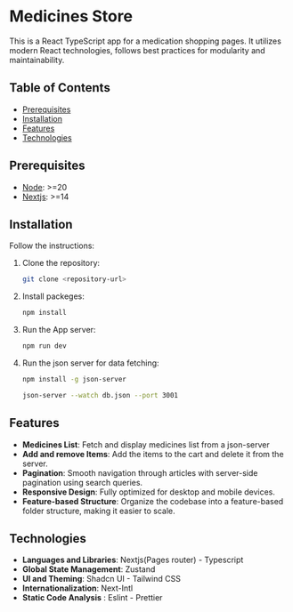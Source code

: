 # Medicines Store

This is a React TypeScript app for a medication shopping pages. It utilizes modern React technologies, follows best practices for modularity and maintainability.


## Table of Contents
- [Prerequisites](#prerequisites)
- [Installation](#installation)
- [Features](#features)
- [Technologies](#technologis)

## Prerequisites
- [Node](https://nodejs.org/en): >=20
- [Nextjs](https://nextjs.org): >=14

## Installation
Follow the instructions:

1. Clone the repository:
   ```bash
   git clone <repository-url>
   ```

2. Install packeges:
   ```bash
   npm install
   ```

3. Run the App server:
   ```bash
   npm run dev
   ```

4. Run the json server for data fetching:
   ```bash
   npm install -g json-server
   ```

    ```bash
   json-server --watch db.json --port 3001
   ```


## Features

- **Medicines List**: Fetch and display medicines list from a json-server
- **Add and remove Items**: Add the items to the cart and delete it from the server.
- **Pagination**: Smooth navigation through articles with  server-side pagination using search queries.
- **Responsive Design**: Fully optimized for desktop and mobile devices.
- **Feature-based Structure**: Organize the codebase into a feature-based folder structure, making it easier to scale.


## Technologies

- **Languages and Libraries**: Nextjs(Pages router) - Typescript
- **Global State Management**: Zustand
- **UI and Theming**: Shadcn UI - Tailwind CSS
- **Internationalization**: Next-Intl
- **Static Code Analysis** : Eslint - Prettier


